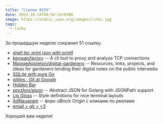 ```yaml
---
title: "Ссылки #255"
date: 2023-10-14T09:54:15+0300
image: https://static.juev.org/images/links.jpg
tags: 
  - links
---
```


За прошедшую неделю сохранил 51 ссылку.

- [shell tip: print json with printf](https://j3s.sh/thought/shell-tip-print-json-with-printf.html)
- [kevwan/tproxy](https://github.com/kevwan/tproxy) -- A cli tool to proxy and analyze TCP connections
- [MaggieAppleton/digital-gardeners](https://github.com/MaggieAppleton/digital-gardeners) -- Resources, links, projects, and ideas for gardeners tending their digital notes on the public interwebs
- [SQLite with pure Go](https://github.com/cvilsmeier/sqinn-go)
- [gitiles : Git at Google](https://gerrit.googlesource.com/gitiles/)
- [Hidden Bar](https://superbits.co/hidden)
- [spyzhov/ajson](https://github.com/spyzhov/ajson) -- Abstract JSON for Golang with JSONPath support
- [Lip Gloss](https://github.com/charmbracelet/lipgloss) -- Style definitions for nice terminal layouts
- [AdNauseam](https://adnauseam.io) -- форк uBlock Origin с кликами по рекламе
- [email + git = <3](https://git-send-email.io/)

Хорошей вам недели!
